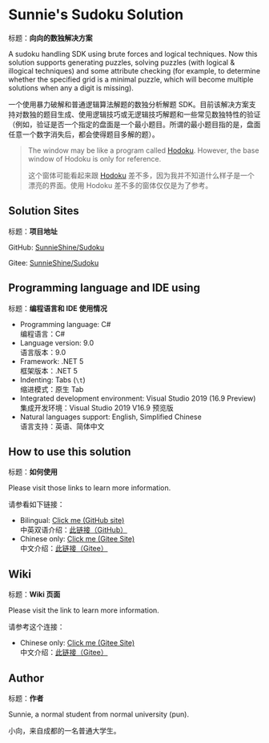 # Sunnie's Sudoku Solution

标题：**向向的数独解决方案**

A sudoku handling SDK using brute forces and logical techniques. Now this solution supports generating puzzles, solving puzzles (with logical & illogical techniques) and some attribute checking (for example, to determine whether the specified grid is a minimal puzzle, which will become multiple solutions when any a digit is missing).

一个使用暴力破解和普通逻辑算法解题的数独分析解题 SDK。目前该解决方案支持对数独的题目生成、使用逻辑技巧或无逻辑技巧解题和一些常见数独特性的验证（例如，验证是否一个指定的盘面是一个最小题目。所谓的最小题目指的是，盘面任意一个数字消失后，都会使得题目多解的题）。

> The window may be like a program called [Hodoku](http://hodoku.sourceforge.net/en/index.php). However, the base window of Hodoku is only for reference.
>
> 这个窗体可能看起来跟 [Hodoku](http://hodoku.sourceforge.net/en/index.php) 差不多，因为我并不知道什么样子是一个漂亮的界面。使用 Hodoku 差不多的窗体仅仅是为了参考。



## Solution Sites

标题：**项目地址**

GitHub: [SunnieShine/Sudoku](https://github.com/SunnieShine/Sudoku)

Gitee: [SunnieShine/Sudoku](https://gitee.com/SunnieShine/Sudoku)



## Programming language and IDE using

标题：**编程语言和 IDE 使用情况**

* Programming language: C#<br/>编程语言：C#
* Language version: 9.0<br/>语言版本：9.0
* Framework: .NET 5<br/>框架版本：.NET 5
* Indenting: Tabs (`\t`)<br/>缩进模式：原生 Tab
* Integrated development environment: Visual Studio 2019 (16.9 Preview)<br/>集成开发环境：Visual Studio 2019 V16.9 预览版
* Natural languages support: English, Simplified Chinese<br/>语言支持：英语、简体中文



## How to use this solution

标题：**如何使用**

Please visit those links to learn more information.

请参看如下链接：

* Bilingual: [Click me (GitHub site)](https://github.com/SunnieShine/Sudoku/issues/83)<br/>中英双语介绍：[此链接（GitHub）](https://github.com/SunnieShine/Sudoku/issues/83)
* Chinese only: [Click me (Gitee Site)](https://gitee.com/SunnieShine/Sudoku/wikis/%E5%A6%82%E4%BD%95%E5%90%AF%E5%8A%A8%E5%92%8C%E8%B0%83%E8%AF%95%E9%A1%B9%E7%9B%AE?sort_id=3330593)<br/>中文介绍：[此链接（Gitee）](https://gitee.com/SunnieShine/Sudoku/wikis/%E5%A6%82%E4%BD%95%E5%90%AF%E5%8A%A8%E5%92%8C%E8%B0%83%E8%AF%95%E9%A1%B9%E7%9B%AE?sort_id=3330593)



## Wiki

标题：**Wiki 页面**

Please visit the link to learn more information.

请参考这个连接：

* Chinese only: [Click me (Gitee Site)](https://gitee.com/SunnieShine/Sudoku/wikis/pages)<br/>中文介绍：[此链接（Gitee）](https://gitee.com/SunnieShine/Sudoku/wikis/pages)



## Author

标题：**作者**

Sunnie, a normal student from normal university (pun).

小向，来自成都的一名普通大学生。

